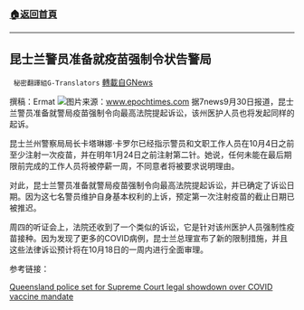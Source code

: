 ###  [:house:返回首頁](https://github.com/ourhimalayas/txt)
---


## 昆士兰警员准备就疫苗强制令状告警局
` 秘密翻譯組G-Translators` [轉載自GNews](https://gnews.org/zh-hans/1565475/)

撰稿：Ermat
![](https://assets.gnews.org/wp-content/uploads/2021/09/id13200949-High_school_student_vaccine-600x400-1.jpeg)图片来源：www.epochtimes.com
据7news9月30日报道，昆士兰警员准备就警局疫苗强制令向最高法院提起诉讼，该州医护人员也将发起同样的起诉。

昆士兰州警察局局长卡塔琳娜·卡罗尔已经指示警员和文职工作人员在10月4日之前至少注射一次疫苗，并在明年1月24日之前注射第二针。她说，任何未能在最后期限前完成的工作人员将被停薪一周，不同意者将被要求说明理由。

对此，昆士兰警员准备就警局疫苗强制令向最高法院提起诉讼，并已确定了诉讼日期。因为这七名警员维护自身基本权利的上诉，预定第一次注射疫苗的截止日期已被推迟。

周四的听证会上，法院还收到了一个类似的诉讼，它是针对该州医护人员强制性疫苗接种。因为发现了更多的COVID病例，昆士兰总理宣布了新的限制措施，并且这些法律诉讼预计将在10月18日的一周内进行全面审理。

参考链接：

[Queensland police set for Supreme Court legal showdown over COVID vaccine mandate](https://7news.com.au/lifestyle/health-wellbeing/qld-jab-mandate-set-for-legal-showdown-c-4109650)
